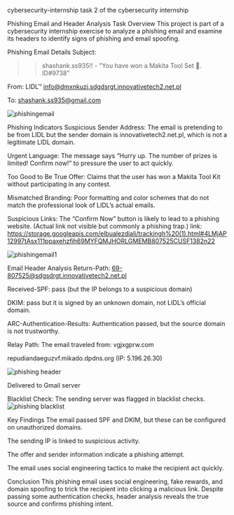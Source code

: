cybersecurity-internship
task 2 of the cybersecurity internship

Phishing Email and Header Analysis
Task Overview
This project is part of a cybersecurity internship exercise to analyze a phishing email and examine its headers to identify signs of phishing and email spoofing.

Phishing Email Details
Subject:
>>shashank.ss935!! - "You have won a Makita Tool Set 🎁. ID#9738"

From:
LIDL™ <info@dmxnkuzj.sdgdsrgt.innovativetech2.net.pl>

To:
shashank.ss935@gmail.com

![phishingemail](https://github.com/user-attachments/assets/c653c676-700d-4207-a406-d22a3b3a743d)

Phishing Indicators
Suspicious Sender Address:
The email is pretending to be from LIDL but the sender domain is innovativetech2.net.pl, which is not a legitimate LIDL domain.

Urgent Language:
The message says “Hurry up. The number of prizes is limited! Confirm now!” to pressure the user to act quickly.

Too Good to Be True Offer:
Claims that the user has won a Makita Tool Kit without participating in any contest.

Mismatched Branding:
Poor formatting and color schemes that do not match the professional look of LIDL’s actual emails.

Suspicious Links:
The “Confirm Now” button is likely to lead to a phishing website. (Actual link not visible but commonly a phishing trap.)
link: https://storage.googleapis.com/elbualezdiali/trackingh%20(1).html#4LMjAP12997tAsx111ppaxehzfih69MYFQMJHORLGMEMB807525CUSF1382n22


![phishingemail1](https://github.com/user-attachments/assets/183ddcb1-69cf-4516-a477-a96d4f233941)

Email Header Analysis
Return-Path:
69-807525@sdgsdrgt.innovativetech2.net.pl

Received-SPF:
pass (but the IP belongs to a suspicious domain)

DKIM:
pass but it is signed by an unknown domain, not LIDL’s official domain.

ARC-Authentication-Results:
Authentication passed, but the source domain is not trustworthy.

Relay Path:
The email traveled from: vgjxgprw.com

repudiandaeguzvf.mikado.dpdns.org (IP: 5.196.26.30)

![phishing header](https://github.com/user-attachments/assets/6bc55e21-013b-43ab-82ea-691eba347cfe)

Delivered to Gmail server

Blacklist Check:
The sending server was flagged in blacklist checks.
![phishing blacklist](https://github.com/user-attachments/assets/de61b8e3-b93a-4124-bb64-9cb443291c29)

Key Findings
The email passed SPF and DKIM, but these can be configured on unauthorized domains.

The sending IP is linked to suspicious activity.

The offer and sender information indicate a phishing attempt.

The email uses social engineering tactics to make the recipient act quickly.


Conclusion
This phishing email uses social engineering, fake rewards, and domain spoofing to trick the recipient into clicking a malicious link. Despite passing some authentication checks, header analysis reveals the true source and confirms phishing intent.

